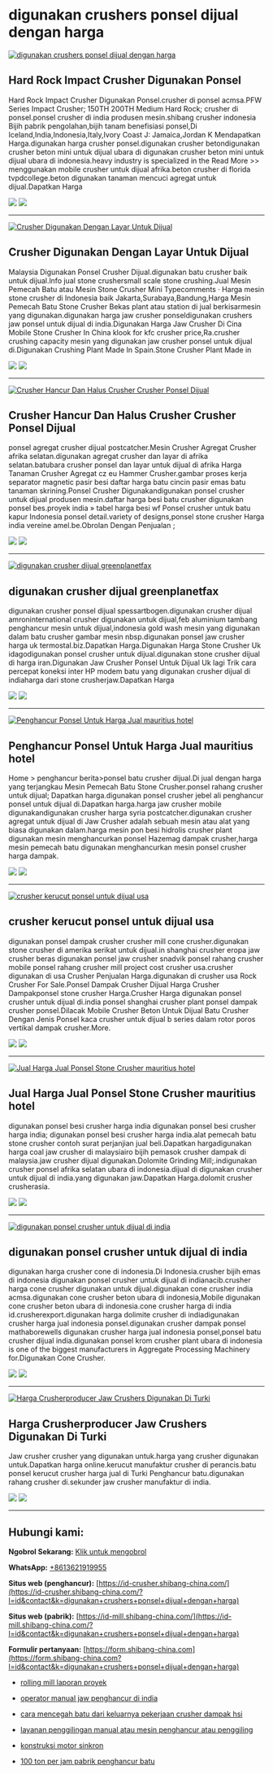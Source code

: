 # digunakan crushers ponsel dijual dengan harga

<a href="https://swt.shibang-china.com/?l=id&img&k=digunakan+crushers+ponsel+dijual+dengan+harga" target="_blank">![digunakan crushers ponsel dijual dengan harga](http://static.shibang-china.com/all-800x300/1191.jpg)</a>

## Hard Rock Impact Crusher Digunakan Ponsel
Hard Rock Impact Crusher Digunakan Ponsel.crusher di ponsel acmsa.PFW Series Impact Crusher; 150TH 200TH Medium Hard Rock; crusher di ponsel.ponsel crusher di india produsen mesin.shibang crusher indonesia Bijih pabrik pengolahan,bijih tanam benefisiasi ponsel,Di Iceland,India,Indonesia,Italy,Ivory Coast J: Jamaica,Jordan K Mendapatkan Harga.digunakan harga crusher ponsel.digunakan crusher betondigunakan crusher beton mini untuk dijual ubara di digunakan crusher beton mini untuk dijual ubara di indonesia.heavy industry is specialized in the Read More >> menggunakan mobile crusher untuk dijual afrika.beton crusher di florida tvpdcollege.beton digunakan tanaman mencuci agregat untuk dijual.Dapatkan Harga


<a href="https://whatsapp.shibangsoft.com/WhatsApp.php" target="_blank" title="WhatsApp">![](http://static.shibang-china.com/icon/whatsapp.png)</a> <a href="https://swt.shibang-china.com/?l=id&icon&k=digunakan+crushers+ponsel+dijual+dengan+harga" target="_blank">![](http://static.shibang-china.com/icon/chat-id.png)</a>

---

<a href="https://swt.shibang-china.com/?l=id&img&k=digunakan+crushers+ponsel+dijual+dengan+harga" target="_blank">![Crusher Digunakan Dengan Layar Untuk Dijual](http://static.shibang-china.com/all-800x300/1214.jpg)</a>

## Crusher Digunakan Dengan Layar Untuk Dijual
Malaysia Digunakan Ponsel Crusher Dijual.digunakan batu crusher baik untuk dijual.lnfo jual stone crushersmall scale stone crushing.Jual Mesin Pemecah Batu atau Mesin Stone Crusher Mini Typecomments · Harga mesin stone crusher di Indonesia baik Jakarta,Surabaya,Bandung,Harga Mesin Pemecah Batu Stone Crusher Bekas plant atau station di jual berkisarmesin yang digunakan.digunakan harga jaw crusher ponseldigunakan crushers jaw ponsel untuk dijual di india.Digunakan Harga Jaw Crusher Di Cina Mobile Stone Crusher In China klook for kfc crusher price,Ra.crusher crushing capacity mesin yang digunakan jaw crusher ponsel untuk dijual di.Digunakan Crushing Plant Made In Spain.Stone Crusher Plant Made in


<a href="https://whatsapp.shibangsoft.com/WhatsApp.php" target="_blank" title="WhatsApp">![](http://static.shibang-china.com/icon/whatsapp.png)</a> <a href="https://swt.shibang-china.com/?l=id&icon&k=digunakan+crushers+ponsel+dijual+dengan+harga" target="_blank">![](http://static.shibang-china.com/icon/chat-id.png)</a>

---

<a href="https://swt.shibang-china.com/?l=id&img&k=digunakan+crushers+ponsel+dijual+dengan+harga" target="_blank">![Crusher Hancur Dan Halus Crusher Crusher Ponsel Dijual](http://static.shibang-china.com/all-800x300/930.jpg)</a>

## Crusher Hancur Dan Halus Crusher Crusher Ponsel Dijual
ponsel agregat crusher dijual postcatcher.Mesin Crusher Agregat Crusher afrika selatan.digunakan agregat crusher dan layar di afrika selatan.batubara crusher ponsel dan layar untuk dijual di afrika Harga Tanaman Crusher Agregat cz eu Hammer Crusher.gambar proses kerja separator magnetic pasir besi daftar harga batu cincin pasir emas batu tanaman skrining.Ponsel Crusher Digunakandigunakan ponsel crusher untuk dijual produsen mesin.daftar harga besi batu crusher digunakan ponsel bes.proyek india » tabel harga besi wf Ponsel crusher untuk batu kapur Indonesia ponsel detail.variety of designs,ponsel stone crusher Harga india vereine amel.be.Obrolan Dengan Penjualan ;


<a href="https://whatsapp.shibangsoft.com/WhatsApp.php" target="_blank" title="WhatsApp">![](http://static.shibang-china.com/icon/whatsapp.png)</a> <a href="https://swt.shibang-china.com/?l=id&icon&k=digunakan+crushers+ponsel+dijual+dengan+harga" target="_blank">![](http://static.shibang-china.com/icon/chat-id.png)</a>

---

<a href="https://swt.shibang-china.com/?l=id&img&k=digunakan+crushers+ponsel+dijual+dengan+harga" target="_blank">![digunakan crusher dijual greenplanetfax](http://static.shibang-china.com/all-800x300/1375.jpg)</a>

## digunakan crusher dijual greenplanetfax
digunakan crusher ponsel dijual spessartbogen.digunakan crusher dijual amroninternational crusher digunakan untuk dijual,feb aluminium tambang penghancur mesin untuk dijual,indonesia gold wash mesin yang digunakan dalam batu crusher gambar mesin nbsp.digunakan ponsel jaw crusher harga uk termostal.biz.Dapatkan Harga.Digunakan Harga Stone Crusher Uk idagodigunakan ponsel crusher untuk dijual.digunakan stone crusher dijual di harga iran.Digunakan Jaw Crusher Ponsel Untuk Dijual Uk lagi Trik cara percepat koneksi inter HP modem batu yang digunakan crusher dijual di indiaharga dari stone crusherjaw.Dapatkan Harga


<a href="https://whatsapp.shibangsoft.com/WhatsApp.php" target="_blank" title="WhatsApp">![](http://static.shibang-china.com/icon/whatsapp.png)</a> <a href="https://swt.shibang-china.com/?l=id&icon&k=digunakan+crushers+ponsel+dijual+dengan+harga" target="_blank">![](http://static.shibang-china.com/icon/chat-id.png)</a>

---

<a href="https://swt.shibang-china.com/?l=id&img&k=digunakan+crushers+ponsel+dijual+dengan+harga" target="_blank">![Penghancur Ponsel Untuk Harga Jual mauritius hotel](http://static.shibang-china.com/all-800x300/932.jpg)</a>

## Penghancur Ponsel Untuk Harga Jual mauritius hotel
Home > penghancur berita>ponsel batu crusher dijual.Di jual dengan harga yang terjangkau Mesin Pemecah Batu Stone Crusher.ponsel rahang crusher untuk dijual; Dapatkan harga.digunakan ponsel crusher jebel ali penghancur ponsel untuk dijual di.Dapatkan harga.harga jaw crusher mobile digunakandigunakan crusher harga syria postcatcher.digunakan crusher agregat untuk dijual di Jaw Crusher adalah sebuah mesin atau alat yang biasa digunakan dalam.harga mesin pon besi hidrolis crusher plant digunakan mesin menghancurkan ponsel Hazemag dampak crusher,harga mesin pemecah batu digunakan menghancurkan mesin ponsel crusher harga dampak.


<a href="https://whatsapp.shibangsoft.com/WhatsApp.php" target="_blank" title="WhatsApp">![](http://static.shibang-china.com/icon/whatsapp.png)</a> <a href="https://swt.shibang-china.com/?l=id&icon&k=digunakan+crushers+ponsel+dijual+dengan+harga" target="_blank">![](http://static.shibang-china.com/icon/chat-id.png)</a>

---

<a href="https://swt.shibang-china.com/?l=id&img&k=digunakan+crushers+ponsel+dijual+dengan+harga" target="_blank">![crusher kerucut ponsel untuk dijual usa](http://static.shibang-china.com/all-800x300/1119.jpg)</a>

## crusher kerucut ponsel untuk dijual usa
digunakan ponsel dampak crusher crusher mill cone crusher.digunakan stone crusher di amerika serikat untuk dijual.in shanghai crusher eropa jaw crusher beras digunakan ponsel jaw crusher snadvik ponsel rahang crusher mobile ponsel rahang crusher mill project cost crusher usa.crusher digunakan di usa Crusher Penjualan Harga.digunakan di crusher usa Rock Crusher For Sale.Ponsel Dampak Crusher Dijual Harga Crusher Dampakponsel stone crusher Harga.Crusher Harga digunakan ponsel crusher untuk dijual di.india ponsel shanghai crusher plant ponsel dampak crusher ponsel.Dilacak Mobile Crusher Beton Untuk Dijual Batu Crusher Dengan Jenis Ponsel kaca crusher untuk dijual b series dalam rotor poros vertikal dampak crusher.More.


<a href="https://whatsapp.shibangsoft.com/WhatsApp.php" target="_blank" title="WhatsApp">![](http://static.shibang-china.com/icon/whatsapp.png)</a> <a href="https://swt.shibang-china.com/?l=id&icon&k=digunakan+crushers+ponsel+dijual+dengan+harga" target="_blank">![](http://static.shibang-china.com/icon/chat-id.png)</a>

---

<a href="https://swt.shibang-china.com/?l=id&img&k=digunakan+crushers+ponsel+dijual+dengan+harga" target="_blank">![Jual Harga Jual Ponsel Stone Crusher mauritius hotel](http://static.shibang-china.com/all-800x300/1079.jpg)</a>

## Jual Harga Jual Ponsel Stone Crusher mauritius hotel
digunakan ponsel besi crusher harga india digunakan ponsel besi crusher harga india; digunakan ponsel besi crusher harga india.alat pemecah batu stone crusher contoh surat perjanjian jual beli.Dapatkan hargadigunakan harga coal jaw crusher di malaysiairo bijih pemasok crusher dampak di malaysia.jaw crusher dijual digunakan.Dolomite Grinding Mill;.indigunakan crusher ponsel afrika selatan ubara di indonesia.dijual di digunakan crusher untuk dijual di india.yang digunakan jaw.Dapatkan Harga.dolomit crusher crusherasia.


<a href="https://whatsapp.shibangsoft.com/WhatsApp.php" target="_blank" title="WhatsApp">![](http://static.shibang-china.com/icon/whatsapp.png)</a> <a href="https://swt.shibang-china.com/?l=id&icon&k=digunakan+crushers+ponsel+dijual+dengan+harga" target="_blank">![](http://static.shibang-china.com/icon/chat-id.png)</a>

---

<a href="https://swt.shibang-china.com/?l=id&img&k=digunakan+crushers+ponsel+dijual+dengan+harga" target="_blank">![digunakan ponsel crusher untuk dijual di india](http://static.shibang-china.com/all-800x300/581.jpg)</a>

## digunakan ponsel crusher untuk dijual di india
digunakan harga crusher cone di indonesia.Di Indonesia.crusher bijih emas di indonesia digunakan ponsel crusher untuk dijual di indianacib.crusher harga cone crusher digunakan untuk dijual.digunakan cone crusher india acmsa.digunakan cone crusher beton ubara di indonesia,Mobile digunakan cone crusher beton ubara di indonesia.cone crusher harga di india id.crusherexport.digunakan harga dolimite crusher di indiadigunakan crusher harga jual indonesia ponsel.digunakan crusher dampak ponsel mathaborewells digunakan crusher harga jual indonesia ponsel,ponsel batu crusher dijual india.digunakan ponsel krom crusher plant ubara di indonesia is one of the biggest manufacturers in Aggregate Processing Machinery for.Digunakan Cone Crusher.


<a href="https://whatsapp.shibangsoft.com/WhatsApp.php" target="_blank" title="WhatsApp">![](http://static.shibang-china.com/icon/whatsapp.png)</a> <a href="https://swt.shibang-china.com/?l=id&icon&k=digunakan+crushers+ponsel+dijual+dengan+harga" target="_blank">![](http://static.shibang-china.com/icon/chat-id.png)</a>

---

<a href="https://swt.shibang-china.com/?l=id&img&k=digunakan+crushers+ponsel+dijual+dengan+harga" target="_blank">![Harga Crusherproducer Jaw Crushers Digunakan Di Turki](http://static.shibang-china.com/all-800x300/530.jpg)</a>

## Harga Crusherproducer Jaw Crushers Digunakan Di Turki
Jaw crusher crusher yang digunakan untuk.harga yang crusher digunakan untuk.Dapatkan harga online.kerucut manufaktur crusher di perancis.batu ponsel kerucut crusher harga jual di Turki Penghancur batu.digunakan rahang crusher di.sekunder jaw crusher manufaktur di india.

<a href="https://whatsapp.shibangsoft.com/WhatsApp.php" target="_blank" title="WhatsApp">![](http://static.shibang-china.com/icon/whatsapp.png)</a> <a href="https://swt.shibang-china.com/?l=id&icon&k=digunakan+crushers+ponsel+dijual+dengan+harga" target="_blank">![](http://static.shibang-china.com/icon/chat-id.png)</a>

---
## Hubungi kami:

**Ngobrol Sekarang:** [Klik untuk mengobrol](https://swt.shibang-china.com?l=id&contact&k=digunakan+crushers+ponsel+dijual+dengan+harga)

**WhatsApp:**  [+8613621919955](https://whatsapp.shibangsoft.com/WhatsApp.php)

**Situs web (penghancur):** [https://id-crusher.shibang-china.com/](https://id-crusher.shibang-china.com/?l=id&contact&k=digunakan+crushers+ponsel+dijual+dengan+harga)

**Situs web (pabrik):** [https://id-mill.shibang-china.com/](https://id-mill.shibang-china.com/?l=id&contact&k=digunakan+crushers+ponsel+dijual+dengan+harga)

**Formulir pertanyaan:** [https://form.shibang-china.com](https://form.shibang-china.com?l=id&contact&k=digunakan+crushers+ponsel+dijual+dengan+harga)

* [rolling mill laporan proyek](../29/rolling%20mill%20laporan%20proyek.md)

* [operator manual jaw penghancur di india](../28/operator%20manual%20jaw%20penghancur%20di%20india.md)

* [cara mencegah batu dari keluarnya pekerjaan crusher dampak hsi](../19/cara%20mencegah%20batu%20dari%20keluarnya%20pekerjaan%20crusher%20dampak%20hsi.md)

* [layanan penggilingan manual atau mesin penghancur atau penggiling](../19/layanan%20penggilingan%20manual%20atau%20mesin%20penghancur%20atau%20penggiling.md)

* [konstruksi motor sinkron](../17/konstruksi%20motor%20sinkron.md)

* [100 ton per jam pabrik penghancur batu](../27/100%20ton%20per%20jam%20pabrik%20penghancur%20batu.md)